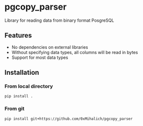 # pgcopy_parser

Library for reading data from binary format PosgreSQL

## Features

- No dependencies on external libraries
- Without specifying data types, all columns will be read in bytes
- Support for most data types

## Installation

### From local directory

```bash
pip install .
```

### From git

```bash
pip install git+https://github.com/0xMihalich/pgcopy_parser
```
